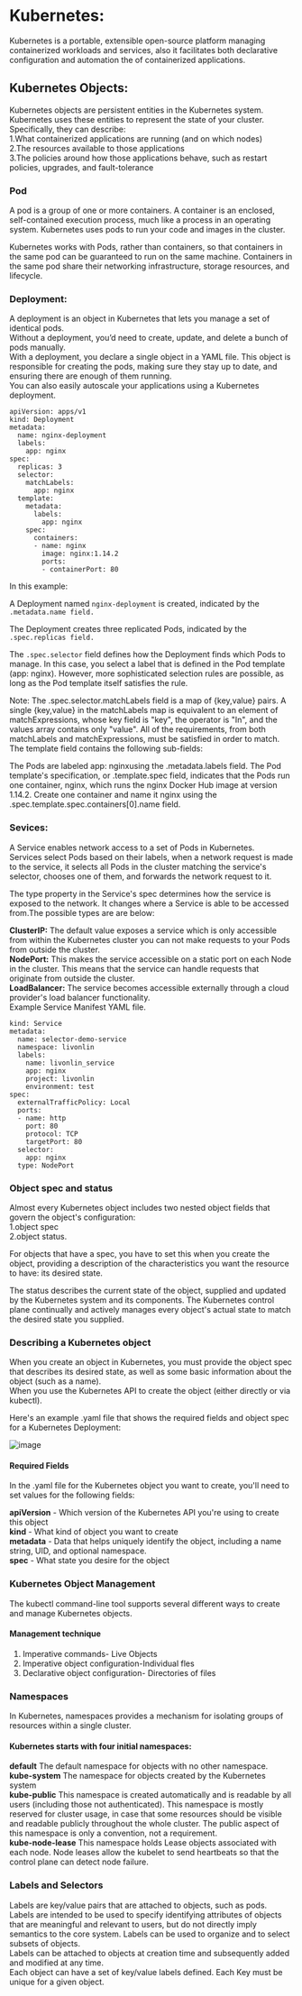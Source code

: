 # Kubernetes:
Kubernetes is a portable, extensible open-source platform managing containerized workloads and services, also it facilitates both declarative configuration and automation the of containerized applications.

## Kubernetes Objects:
Kubernetes objects are persistent entities in the Kubernetes system. Kubernetes uses these entities to represent the state of your cluster. Specifically, they can describe:  
1.What containerized applications are running (and on which nodes)  
2.The resources available to those applications  
3.The policies around how those applications behave, such as restart policies, upgrades, and fault-tolerance  

### Pod  
A pod is a group of one or more containers. A container is an enclosed, self-contained execution process, much like a process in an operating system. Kubernetes uses pods to run your code and images in the cluster.  

Kubernetes works with Pods, rather than containers, so that containers in the same pod can be guaranteed to run on the same machine. Containers in the same pod share their networking infrastructure, storage resources, and lifecycle.  

### Deployment:  
A deployment is an object in Kubernetes that lets you manage a set of identical pods.  
Without a deployment, you’d need to create, update, and delete a bunch of pods manually.  
With a deployment, you declare a single object in a YAML file. This object is responsible for creating the pods, making sure they stay up to date, and ensuring there are enough of them running.  
You can also easily autoscale your applications using a Kubernetes deployment.  
```
apiVersion: apps/v1
kind: Deployment
metadata:
  name: nginx-deployment
  labels:
    app: nginx
spec:
  replicas: 3
  selector:
    matchLabels:
      app: nginx
  template:
    metadata:
      labels:
        app: nginx
    spec:
      containers:
      - name: nginx
        image: nginx:1.14.2
        ports:
        - containerPort: 80
```
In this example:

A Deployment named ```nginx-deployment``` is created, indicated by the ```.metadata.name field.```    

The Deployment creates three replicated Pods, indicated by the ```.spec.replicas field.```  

The ```.spec.selector``` field defines how the Deployment finds which Pods to manage. In this case, you select a label that is defined in the Pod template (app: nginx). However, more sophisticated selection rules are possible, as long as the Pod template itself satisfies the rule.

Note: The .spec.selector.matchLabels field is a map of {key,value} pairs. A single {key,value} in the matchLabels map is equivalent to an element of matchExpressions, whose key field is "key", the operator is "In", and the values array contains only "value". All of the requirements, from both matchLabels and matchExpressions, must be satisfied in order to match.
The template field contains the following sub-fields:

The Pods are labeled app: nginxusing the .metadata.labels field.
The Pod template's specification, or .template.spec field, indicates that the Pods run one container, nginx, which runs the nginx Docker Hub image at version 1.14.2.
Create one container and name it nginx using the .spec.template.spec.containers[0].name field.


### Sevices:  
A Service enables network access to a set of Pods in Kubernetes.  
Services select Pods based on their labels, when a network request is made to the service, it selects all Pods in the cluster matching the service's selector, chooses one of them, and forwards the network request to it.  

The type property in the Service's spec determines how the service is exposed to the network. It changes where a Service is able to be accessed from.The possible types are are below:  

**ClusterIP:** The default value exposes a service which is only accessible from within the Kubernetes cluster you can not make requests to your Pods from outside the cluster.  
**NodePort:** This makes the service accessible on a static port on each Node in the cluster. This means that the service can handle requests that originate from outside the cluster.  
**LoadBalancer:** The service becomes accessible externally through a cloud provider's load balancer functionality.  
Example Service Manifest YAML file.  
```apiVersion: v1
kind: Service
metadata:
  name: selector-demo-service
  namespace: livonlin
  labels:
    name: livonlin_service
    app: nginx
    project: livonlin
    environment: test
spec:
  externalTrafficPolicy: Local
  ports:
  - name: http
    port: 80
    protocol: TCP
    targetPort: 80
  selector:
    app: nginx
  type: NodePort
  ```

### Object spec and status
Almost every Kubernetes object includes two nested object fields that govern the object's configuration:   
1.object spec  
2.object status.  

For objects that have a spec, you have to set this when you create the object, providing a description of the characteristics you want the resource to have: its desired state.  

The status describes the current state of the object, supplied and updated by the Kubernetes system and its components. The Kubernetes control plane continually and actively manages every object's actual state to match the desired state you supplied.  

### Describing a Kubernetes object
When you create an object in Kubernetes, you must provide the object spec that describes its desired state, as well as some basic information about the object (such as a name).   
When you use the Kubernetes API to create the object (either directly or via kubectl).  

Here's an example .yaml file that shows the required fields and object spec for a Kubernetes Deployment:

![image](https://user-images.githubusercontent.com/41946619/147801496-2ae31bad-ab17-46ca-ae91-49ee66cca5c3.png)

#### Required Fields  
In the .yaml file for the Kubernetes object you want to create, you'll need to set values for the following fields:  

**apiVersion** - Which version of the Kubernetes API you're using to create this object  
**kind** - What kind of object you want to create  
**metadata** - Data that helps uniquely identify the object, including a name string, UID, and optional namespace.  
**spec** - What state you desire for the object  

### Kubernetes Object Management  
The kubectl command-line tool supports several different ways to create and manage Kubernetes objects.  

#### Management technique
1. Imperative commands- Live Objects  
2. Imperative object configuration-Individual  fles  
3. Declarative object configuration- Directories of files  

### Namespaces  
In Kubernetes, namespaces provides a mechanism for isolating groups of resources within a single cluster.  

#### Kubernetes starts with four initial namespaces:  

**default** The default namespace for objects with no other namespace.  
**kube-system** The namespace for objects created by the Kubernetes system  
**kube-public** This namespace is created automatically and is readable by all users (including those not authenticated). This namespace is mostly reserved for cluster usage, in case that some resources should be visible and readable publicly throughout the whole cluster. The public aspect of this namespace is only a convention, not a requirement.  
**kube-node-lease** This namespace holds Lease objects associated with each node. Node leases allow the kubelet to send heartbeats so that the control plane can detect node failure.  

### Labels and Selectors  
Labels are key/value pairs that are attached to objects, such as pods. Labels are intended to be used to specify identifying attributes of objects that are meaningful and relevant to users, but do not directly imply semantics to the core system. Labels can be used to organize and to select subsets of objects.  
Labels can be attached to objects at creation time and subsequently added and modified at any time.  
Each object can have a set of key/value labels defined. Each Key must be unique for a given object.  
